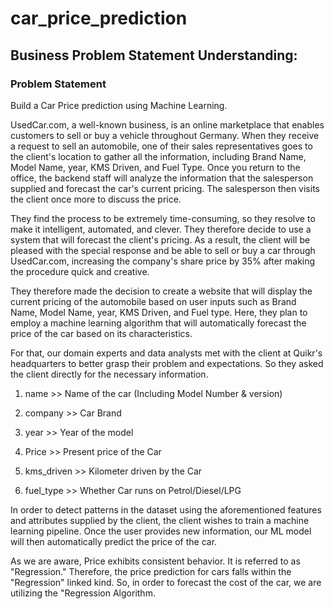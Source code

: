 # car_price_prediction

## Business Problem Statement Understanding:

### Problem Statement
Build a Car Price prediction using Machine Learning.

UsedCar.com, a well-known business, is an online marketplace that enables customers to sell or buy a vehicle throughout Germany. When they receive a request to sell an automobile, one of their sales representatives goes to the client's location to gather all the information, including Brand Name, Model Name, year, KMS Driven, and Fuel Type. Once you return to the office, the backend staff will analyze the information that the salesperson supplied and forecast the car's current pricing. The salesperson then visits the client once more to discuss the price.

They find the process to be extremely time-consuming, so they resolve to make it intelligent, automated, and clever. They therefore decide to use a system that will forecast the client's pricing. As a result, the client will be pleased with the special response and be able to sell or buy a car through UsedCar.com, increasing the company's share price by 35% after making the procedure quick and creative.

They therefore made the decision to create a website that will display the current pricing of the automobile based on user inputs such as Brand Name, Model Name, year, KMS Driven, and Fuel type. Here, they plan to employ a machine learning algorithm that will automatically forecast the price of the car based on its characteristics.

For that, our domain experts and data analysts met with the client at Quikr's headquarters to better grasp their problem and expectations. So they asked the client directly for the necessary information.

1) name        >> Name of the car (Including Model Number & version)	

2) company	 >> Car Brand

3) year	     >> Year of the model

4) Price 	   >> Present price of the Car 	

5) kms_driven  >> Kilometer driven by the Car	

6) fuel_type   >> Whether Car runs on Petrol/Diesel/LPG

In order to detect patterns in the dataset using the aforementioned features and attributes supplied by the client, the client wishes to train a machine learning pipeline. Once the user provides new information, our ML model will then automatically predict the price of the car.

As we are aware, Price exhibits consistent behavior. It is referred to as "Regression." Therefore, the price prediction for cars falls within the "Regression" linked kind. So, in order to forecast the cost of the car, we are utilizing the "Regression Algorithm.
